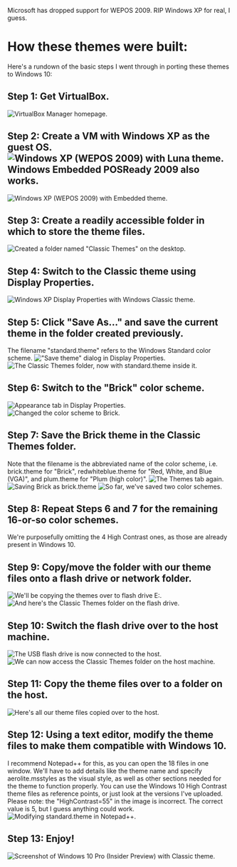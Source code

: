 Microsoft has dropped support for WEPOS 2009. RIP Windows XP for real, I guess.

# How these themes were built:
Here's a rundown of the basic steps I went through in porting these themes to Windows 10:

## Step 1: Get VirtualBox.
![VirtualBox Manager homepage.](images/step1.PNG)

## Step 2: Create a VM with Windows XP as the guest OS. ![Windows XP (WEPOS 2009) with Luna theme.](images/step2a.PNG) Windows Embedded POSReady 2009 also works.
![Windows XP (WEPOS 2009) with Embedded theme.](images/step2b.PNG)

## Step 3: Create a readily accessible folder in which to store the theme files.
![Created a folder named "Classic Themes" on the desktop.](images/step3.PNG)

## Step 4: Switch to the Classic theme using Display Properties.
![Windows XP Display Properties with Windows Classic theme.](images/step4.PNG)

## Step 5: Click "Save As..." and save the current theme in the folder created previously.
The filename "standard.theme" refers to the Windows Standard color scheme.
!["Save theme" dialog in Display Properties.](images/step5a.PNG)
![The Classic Themes folder, now with standard.theme inside it.](images/step5b.PNG)

## Step 6: Switch to the "Brick" color scheme.
![Appearance tab in Display Properties.](images/step6a.PNG)
![Changed the color scheme to Brick.](images/step6b.PNG)

## Step 7: Save the Brick theme in the Classic Themes folder.
Note that the filename is the abbreviated name of the color scheme, i.e. brick.theme for "Brick", redwhiteblue.theme for "Red, White, and Blue (VGA)", and plum.theme for "Plum (high color)".
![The Themes tab again.](images/step7a.PNG)
![Saving Brick as brick.theme](images/step7b.PNG)
![So far, we've saved two color schemes.](images/step7c.PNG)

## Step 8: Repeat Steps 6 and 7 for the remaining 16-or-so color schemes.
We're purposefully omitting the 4 High Contrast ones, as those are already present in Windows 10.

## Step 9: Copy/move the folder with our theme files onto a flash drive or network folder.
![We'll be copying the themes over to flash drive E:.](images/step9a.PNG)
![And here's the Classic Themes folder on the flash drive.](images/step9b.PNG)

## Step 10: Switch the flash drive over to the host machine.
![The USB flash drive is now connected to the host.](images/step10a.PNG)
![We can now access the Classic Themes folder on the host machine.](images/step10b.PNG)

## Step 11: Copy the theme files over to a folder on the host.
![Here's all our theme files copied over to the host.](images/step11.PNG)

## Step 12: Using a text editor, modify the theme files to make them compatible with Windows 10.
I recommend Notepad++ for this, as you can open the 18 files in one window. We'll have to add details like the theme name and specify aerolite.msstyles as the visual style, as well as other sections needed for the theme to function properly. You can use the Windows 10 High Contrast theme files as reference points, or just look at the versions I've uploaded.
Please note: the "HighContrast=55" in the image is incorrect. The correct value is 5, but I guess anything could work.
![Modifying standard.theme in Notepad++.](images/step12.PNG)

## Step 13: Enjoy!
![Screenshot of Windows 10 Pro (Insider Preview) with Classic theme.](images/step13.PNG)
